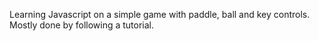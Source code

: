 Learning Javascript on a simple game with paddle, ball and key controls.
Mostly done by following a tutorial.
